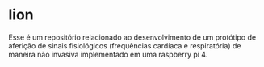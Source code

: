 # lion
Esse é um repositório relacionado ao desenvolvimento de um protótipo de aferição de sinais fisiológicos (frequências cardíaca e respiratória) de maneira não invasiva implementado em uma raspberry pi 4.
